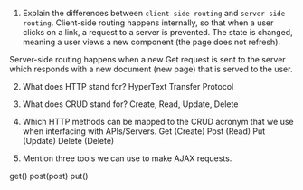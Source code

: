 1. Explain the differences between `client-side routing` and `server-side routing`.
Client-side routing happens internally, so that when a user clicks on a link, a request to a server is prevented. The state is changed, meaning a user views a new component (the page does not refresh).

Server-side routing happens when a new Get request is sent to the server which responds with a new document (new page) that is served to the user.

2. What does HTTP stand for? HyperText Transfer Protocol 

3. What does CRUD stand for? Create, Read, Update, Delete

4. Which HTTP methods can be mapped to the CRUD acronym that we use when interfacing with APIs/Servers. 
Get (Create)
Post (Read)
Put (Update)
Delete (Delete)

5. Mention three tools we can use to make AJAX requests.

get()
post(post)
put()